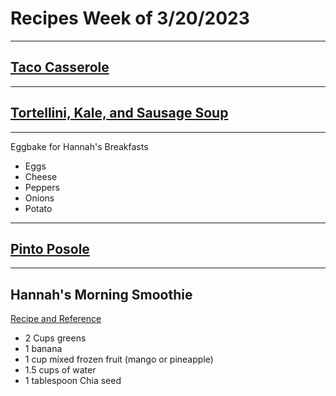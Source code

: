# Recipes Week of 3/20/2023

---

## [Taco Casserole](https://www.saltandlavender.com/easy-taco-casserole-recipe/)



---

## [Tortellini, Kale, and Sausage Soup](https://themodernproper.com/tortellini-soup-with-italian-sausage-and-kale)

---

Eggbake for Hannah's Breakfasts

- Eggs
- Cheese
- Peppers
- Onions
- Potato    

---

## [Pinto Posole](./pintoposole.md)

---

## Hannah's Morning Smoothie

[Recipe and Reference](https://joyfoodsunshine.com/green-smoothie/)

- 2 Cups greens
- 1 banana
- 1 cup mixed frozen fruit (mango or pineapple)
- 1.5 cups of water
- 1 tablespoon Chia seed